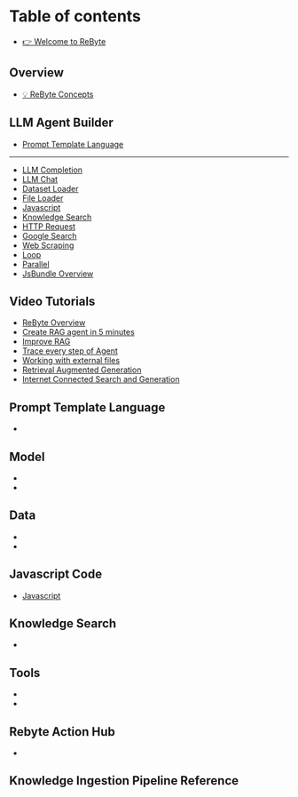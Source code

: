 # Table of contents

* [👉 Welcome to ReByte](README.md)

## Overview

* [💡 ReByte Concepts](overview/understanding-rebyte-architecture.md)

## LLM Agent Builder

* [Prompt Template Language](callable/prompt-template-language.md)

***

* [LLM Completion](callable/actions/models/language-model.md)
* [LLM Chat](callable/actions/models/language-model-chat.md)
* [Dataset Loader](callable/actions/data/dataset-loader.md)
* [File Loader](callable/actions/data/file-loader.md)
* [Javascript](javascript.md)
* [Knowledge Search](callable/actions/tools/knowledge-search.md)
* [HTTP Request](callable/actions/tools/curl-request.md)
* [Google Search](callable/actions/tools/google-search.md)
* [Web Scraping](callable/actions/tools/web-page-crawler.md)
* [Loop](callable/actions/control/loop-until.md)
* [Parallel](callable/actions/control/map-reduce.md)
* [JsBundle Overview](extensions/jsbundle-overview.md)

## Video Tutorials

* [ReByte Overview](https://www.youtube.com/watch?v=I5BMV52Am1U)
* [Create RAG agent in 5 minutes](https://www.youtube.com/watch?v=I5BMV52Am1U)
* [Improve RAG](https://www.youtube.com/watch?v=CNu8ya-Raw8)
* [Trace every step of Agent](https://www.youtube.com/watch?v=eyUt6O6u4wE)
* [Working with external files](https://www.youtube.com/watch?v=8wQMToGqF8g)
* [Retrieval Augmented Generation](examples/rag.md)
* [Internet Connected Search and Generation](examples/icsg.md)

## Prompt Template Language

*

## Model

*
*

## Data

*
*

## Javascript Code

* [Javascript](javascript-code/javascript.md)

## Knowledge Search

*

## Tools

*
*

## Rebyte Action Hub

*

## Knowledge Ingestion Pipeline Reference
